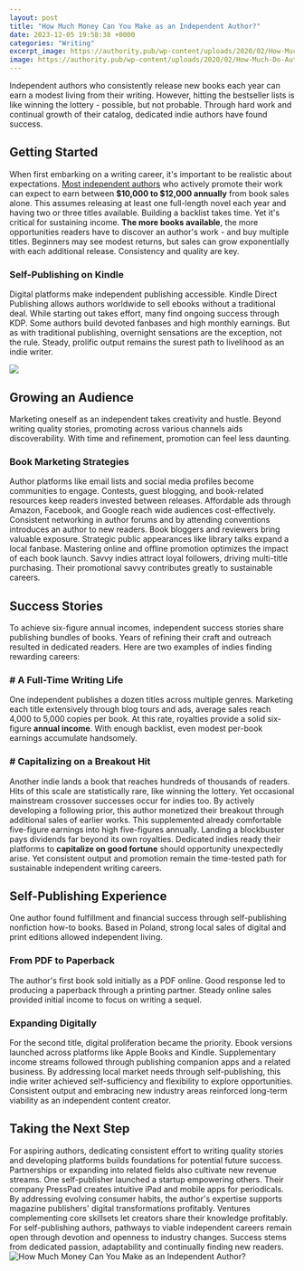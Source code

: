 ```yaml
---
layout: post
title: "How Much Money Can You Make as an Independent Author?"
date: 2023-12-05 19:58:38 +0000
categories: "Writing"
excerpt_image: https://authority.pub/wp-content/uploads/2020/02/How-Much-Do-Authors-Make-1.png
image: https://authority.pub/wp-content/uploads/2020/02/How-Much-Do-Authors-Make-1.png
---
```


Independent authors who consistently release new books each year can earn a modest living from their writing. However, hitting the bestseller lists is like winning the lottery - possible, but not probable. Through hard work and continual growth of their catalog, dedicated indie authors have found success.  
## Getting Started
When first embarking on a writing career, it's important to be realistic about expectations. [Most independent authors](https://yt.io.vn/collection/aden) who actively promote their work can expect to earn between **$10,000 to $12,000 annually** from book sales alone. This assumes releasing at least one full-length novel each year and having two or three titles available. 
Building a backlist takes time. Yet it's critical for sustaining income. **The more books available**, the more opportunities readers have to discover an author's work - and buy multiple titles. Beginners may see modest returns, but sales can grow exponentially with each additional release. Consistency and quality are key.
### Self-Publishing on Kindle
Digital platforms make independent publishing accessible. Kindle Direct Publishing allows authors worldwide to sell ebooks without a traditional deal. While starting out takes effort, many find ongoing success through KDP. 
Some authors build devoted fanbases and high monthly earnings. But as with traditional publishing, overnight sensations are the exception, not the rule. Steady, prolific output remains the surest path to livelihood as an indie writer.

![](https://i.ytimg.com/vi/8rwtw8O1rbw/maxresdefault.jpg)
## Growing an Audience 
Marketing oneself as an independent takes creativity and hustle. Beyond writing quality stories, promoting across various channels aids discoverability. With time and refinement, promotion can feel less daunting. 
### Book Marketing Strategies
Author platforms like email lists and social media profiles become communities to engage. Contests, guest blogging, and book-related resources keep readers invested between releases. Affordable ads through Amazon, Facebook, and Google reach wide audiences cost-effectively. 
Consistent networking in author forums and by attending conventions introduces an author to new readers. Book bloggers and reviewers bring valuable exposure. Strategic public appearances like library talks expand a local fanbase. 
Mastering online and offline promotion optimizes the impact of each book launch. Savvy indies attract loyal followers, driving multi-title purchasing. Their promotional savvy contributes greatly to sustainable careers.
## Success Stories
To achieve six-figure annual incomes, independent success stories share publishing bundles of books. Years of refining their craft and outreach resulted in dedicated readers. Here are two examples of indies finding rewarding careers:
### # A Full-Time Writing Life  
One independent publishes a dozen titles across multiple genres. Marketing each title extensively through blog tours and ads, average sales reach 4,000 to 5,000 copies per book. At this rate, royalties provide a solid six-figure **annual income**. With enough backlist, even modest per-book earnings accumulate handsomely.
### # Capitalizing on a Breakout Hit
Another indie lands a book that reaches hundreds of thousands of readers. Hits of this scale are statistically rare, like winning the lottery. Yet occasional mainstream crossover successes occur for indies too. By actively developing a following prior, this author monetized their breakout through additional sales of earlier works. This supplemented already comfortable five-figure earnings into high five-figures annually. 
Landing a blockbuster pays dividends far beyond its own royalties. Dedicated indies ready their platforms to **capitalize on good fortune** should opportunity unexpectedly arise. Yet consistent output and promotion remain the time-tested path for sustainable independent writing careers.
## Self-Publishing Experience
One author found fulfillment and financial success through self-publishing nonfiction how-to books. Based in Poland, strong local sales of digital and print editions allowed independent living. 
### From PDF to Paperback
The author's first book sold initially as a PDF online. Good response led to producing a paperback through a printing partner. Steady online sales provided initial income to focus on writing a sequel.
### Expanding Digitally 
For the second title, digital proliferation became the priority. Ebook versions launched across platforms like Apple Books and Kindle. Supplementary income streams followed through publishing companion apps and a related business. 
By addressing local market needs through self-publishing, this indie writer achieved self-sufficiency and flexibility to explore opportunities. Consistent output and embracing new industry areas reinforced long-term viability as an independent content creator.
## Taking the Next Step
For aspiring authors, dedicating consistent effort to writing quality stories and developing platforms builds foundations for potential future success. Partnerships or expanding into related fields also cultivate new revenue streams.
One self-publisher launched a startup empowering others. Their company PressPad creates intuitive iPad and mobile apps for periodicals. By addressing evolving consumer habits, the author's expertise supports magazine publishers' digital transformations profitably. 
Ventures complementing core skillsets let creators share their knowledge profitably. For self-publishing authors, pathways to viable independent careers remain open through devotion and openness to industry changes. Success stems from dedicated passion, adaptability and continually finding new readers.
![How Much Money Can You Make as an Independent Author?](https://authority.pub/wp-content/uploads/2020/02/How-Much-Do-Authors-Make-1.png)